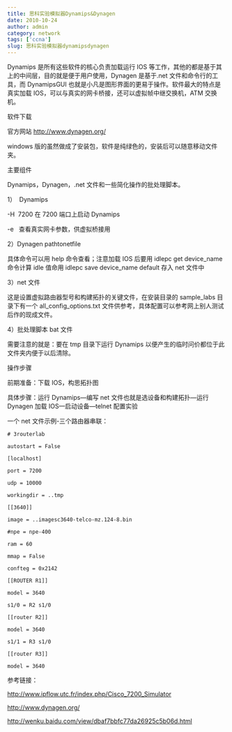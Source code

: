 ```yaml
---
title: 思科实验模拟器Dynamips&Dynagen
date: 2010-10-24
author: admin
category: network
tags: ['ccna']
slug: 思科实验模拟器dynamipsdynagen
---
```


Dynamips 是所有这些软件的核心负责加载运行 IOS 等工作，其他的都是基于其上的中间层，目的就是便于用户使用，Dynagen 是基于.net 文件和命令行的工具，而 DynamipsGUI 也就是小凡是图形界面的更易于操作。软件最大的特点是真实加载 IOS，可以与真实的网卡桥接，还可以虚拟帧中继交换机，ATM 交换机。

软件下载

官方网站 <http://www.dynagen.org/>

windows 版的虽然做成了安装包，软件是纯绿色的，安装后可以随意移动文件夹。

主要组件

Dynamips，Dynagen，.net 文件和一些简化操作的批处理脚本。

1）  Dynamips

-H  7200 在 7200 端口上启动 Dynamips

-e   查看真实网卡参数，供虚拟桥接用

2）Dynagen pathtonetfile

具体命令可以用 help 命令查看；注意加载 IOS 后要用 idlepc get
device_name 命令计算 idle 值命用 idlepc save device_name default
存入 net 文件中

3）net 文件

这是设置虚拟路由器型号和构建拓扑的关键文件，在安装目录的 sample_labs 目录下有一个 all_config_options.txt 文件供参考，具体配置可以参考网上别人测试后作的现成文件。

4）批处理脚本 bat 文件

需要注意的就是：要在 tmp 目录下运行 Dynamips 以便产生的临时问价都位于此文件夹内便于以后清除。

操作步骤

前期准备：下载 IOS，构思拓扑图

具体步骤：运行 Dynamips—编写 net 文件也就是选设备和构建拓扑—运行 Dynagen 加载 IOS—启动设备—telnet 配置实验

一个 net 文件示例-三个路由器串联：

    # 3routerlab

    autostart = False

    [localhost]

    port = 7200

    udp = 10000

    workingdir = ..tmp

    [[3640]]

    image = ..imagesc3640-telco-mz.124-8.bin

    #npe = npe-400

    ram = 60

    mmap = False

    confteg = 0x2142

    [[ROUTER R1]]

    model = 3640

    s1/0 = R2 s1/0

    [[router R2]]

    model = 3640

    s1/1 = R3 s1/0

    [[router R3]]

    model = 3640

参考链接：

<http://www.ipflow.utc.fr/index.php/Cisco_7200_Simulator>

<http://www.dynagen.org/>

<http://wenku.baidu.com/view/dbaf7bbfc77da26925c5b06d.html>
